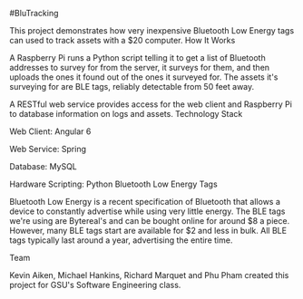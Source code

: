#BluTracking

This project demonstrates how very inexpensive Bluetooth Low Energy tags can used to track assets with a $20 computer.
How It Works

A Raspberry Pi runs a Python script telling it to get a list of Bluetooth addresses to survey for from the server, it surveys for them, and then uploads the ones it found out of the ones it surveyed for. The assets it's surveying for are BLE tags, reliably detectable from 50 feet away.

A RESTful web service provides access for the web client and Raspberry Pi to database information on logs and assets.
Technology Stack

Web Client: Angular 6

Web Service: Spring

Database: MySQL

Hardware Scripting: Python
Bluetooth Low Energy Tags

Bluetooth Low Energy is a recent specification of Bluetooth that allows a device to constantly advertise while using very little energy. The BLE tags we're using are Bytereal's and can be bought online for around $8 a piece. However, many BLE tags start are available for $2 and less in bulk. All BLE tags typically last around a year, advertising the entire time.

Team

Kevin Aiken, Michael Hankins, Richard Marquet and Phu Pham created this project for GSU's Software Engineering class.
